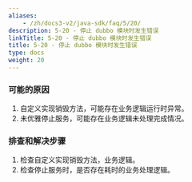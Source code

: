```yaml
---
aliases:
    - /zh/docs3-v2/java-sdk/faq/5/20/
description: 5-20 - 停止 dubbo 模块时发生错误
linkTitle: 5-20 - 停止 dubbo 模块时发生错误
title: 5-20 - 停止 dubbo 模块时发生错误
type: docs
weight: 20
---
```




### 可能的原因

1. 自定义实现销毁方法，可能存在业务逻辑运行时异常。
2. 未优雅停止服务，可能存在业务逻辑未处理完成情况。

### 排查和解决步骤

1. 检查自定义实现销毁方法，业务逻辑。
2. 检查停止服务时，是否存在耗时的业务处理逻辑。